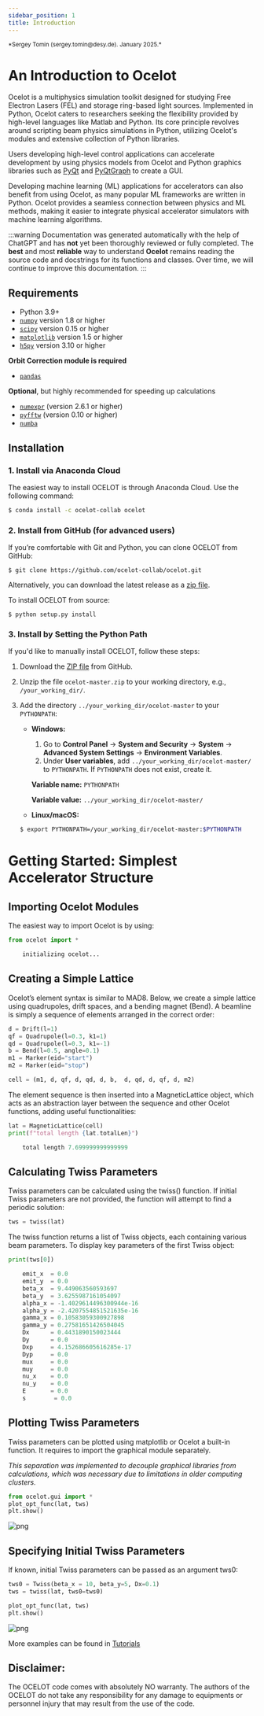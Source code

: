 ```yaml
---
sidebar_position: 1
title: Introduction
---
```

<small>
*Sergey Tomin (sergey.tomin@desy.de). January 2025.*
</small>


# An Introduction to Ocelot

Ocelot is a multiphysics simulation toolkit designed for studying Free Electron Lasers (FEL) and storage ring-based light sources. Implemented in Python, Ocelot caters to researchers seeking the flexibility provided by high-level languages like Matlab and Python. Its core principle revolves around scripting beam physics simulations in Python, utilizing Ocelot's modules and extensive collection of Python libraries.

Users developing high-level control applications can accelerate development by using physics models from Ocelot and Python graphics libraries such as [PyQt](http://pyqt.sourceforge.net/Docs/PyQt5/) and [PyQtGraph](http://www.pyqtgraph.org/) to create a GUI. 

Developing machine learning (ML) applications for accelerators can also benefit from using Ocelot, as many popular ML frameworks are written in Python. Ocelot provides a seamless connection between physics and ML methods, making it easier to integrate physical accelerator simulators with machine learning algorithms.

:::warning
Documentation was generated automatically with the help of ChatGPT and has **not** yet been thoroughly reviewed or fully completed. 
The **best** and most **reliable** way to understand **Ocelot** remains reading the source code and docstrings for its functions and classes. 
Over time, we will continue to improve this documentation.
:::


## Requirements
-  Python 3.9+
- [`numpy`](https://numpy.org/) version 1.8 or higher
- [`scipy`](https://scipy.org/) version 0.15 or higher
- [`matplotlib`](https://matplotlib.org/) version 1.5 or higher
- [`h5py`](https://www.h5py.org/) version 3.10 or higher

**Orbit Correction module is required**
- [`pandas`](https://pandas.pydata.org/)

**Optional**, but highly recommended for speeding up calculations
- [`numexpr`](https://numexpr.readthedocs.io/en/latest/user_guide.html) (version 2.6.1 or higher)
- [`pyfftw`](https://pyfftw.readthedocs.io/en/latest/) (version 0.10 or higher)
- [`numba`](https://numba.pydata.org/)


## Installation

### 1. Install via Anaconda Cloud

The easiest way to install OCELOT is through Anaconda Cloud. Use the following command:

```bash
$ conda install -c ocelot-collab ocelot
```

### 2. Install from GitHub (for advanced users)
If you’re comfortable with Git and Python, you can clone OCELOT from GitHub:
```
$ git clone https://github.com/ocelot-collab/ocelot.git
```
Alternatively, you can download the latest release as a [zip file](https://github.com/ocelot-collab/ocelot/archive/refs/heads/master.zip).

To install OCELOT from source:
```
$ python setup.py install
```

### 3. Install by Setting the Python Path

If you'd like to manually install OCELOT, follow these steps:

1. Download the [ZIP file](https://github.com/ocelot-collab/ocelot/archive/master.zip) from GitHub.
2. Unzip the file `ocelot-master.zip` to your working directory, e.g., `/your_working_dir/`.
3. Add the directory `../your_working_dir/ocelot-master` to your `PYTHONPATH`:

    - **Windows:**
        1. Go to **Control Panel** → **System and Security** → **System** → **Advanced System Settings** → **Environment Variables**.
        2. Under **User variables**, add `../your_working_dir/ocelot-master/` to `PYTHONPATH`. If `PYTHONPATH` does not exist, create it.

        **Variable name:** `PYTHONPATH`

        **Variable value:** `../your_working_dir/ocelot-master/`

    - **Linux/macOS:**

    ```bash
    $ export PYTHONPATH=/your_working_dir/ocelot-master:$PYTHONPATH
    ```

# Getting Started: Simplest Accelerator Structure

## Importing Ocelot Modules

The easiest way to import Ocelot is by using:

```python
from ocelot import *
```
```python
    initializing ocelot...
```

## Creating a Simple Lattice

Ocelot’s element syntax is similar to MAD8. Below, we create a simple lattice using quadrupoles, drift spaces, 
and a bending magnet (Bend). A beamline is simply a sequence of elements arranged in the correct order:

```python
d = Drift(l=1)
qf = Quadrupole(l=0.3, k1=1)
qd = Quadrupole(l=0.3, k1=-1)
b = Bend(l=0.5, angle=0.1)
m1 = Marker(eid="start")
m2 = Marker(eid="stop")

cell = (m1, d, qf, d, qd, d, b,  d, qd, d, qf, d, m2)
```

The element sequence is then inserted into a MagneticLattice object, which acts as an abstraction layer between 
the sequence and other Ocelot functions, adding useful functionalities:


```python
lat = MagneticLattice(cell)
print(f"total length {lat.totalLen}")
```
```python
    total length 7.699999999999999
```

## Calculating Twiss Parameters

Twiss parameters can be calculated using the twiss() function. If initial Twiss parameters are not provided, 
the function will attempt to find a periodic solution:


```python
tws = twiss(lat)
```

The twiss function returns a list of Twiss objects, each containing various beam parameters. 
To display key parameters of the first Twiss object:


```python
print(tws[0])
```
```python
    emit_x  = 0.0
    emit_y  = 0.0
    beta_x  = 9.449063560593697
    beta_y  = 3.6255987161054097
    alpha_x = -1.4029614496300944e-16
    alpha_y = -2.4207554851521635e-16
    gamma_x = 0.10583059300927898
    gamma_y = 0.27581651426504045
    Dx      = 0.4431890150023444
    Dy      = 0.0
    Dxp     = 4.152686605616285e-17
    Dyp     = 0.0
    mux     = 0.0
    muy     = 0.0
    nu_x    = 0.0
    nu_y    = 0.0
    E       = 0.0
    s        = 0.0
```


## Plotting Twiss Parameters

Twiss parameters can be plotted using matplotlib or Ocelot a built-in function. It requires to import the graphical module separately.

*This separation was implemented to decouple graphical libraries from calculations, which was necessary due to limitations in older computing clusters.*


```python
from ocelot.gui import *
plot_opt_func(lat, tws)
plt.show()
```

![png](/img/docu-intro/simplest-ocelot_12_0.png)
    

## Specifying Initial Twiss Parameters

If known, initial Twiss parameters can be passed as an argument tws0:


```python
tws0 = Twiss(beta_x = 10, beta_y=5, Dx=0.1)
tws = twiss(lat, tws0=tws0)

plot_opt_func(lat, tws)
plt.show()
```
    
![png](/img/docu-intro/simplest-ocelot_14_0.png)
    
More examples can be found in [Tutorials](../tutorial/intro.md)

## Disclaimer: 
The OCELOT code comes with absolutely NO warranty. The authors of the OCELOT do not take any responsibility 
for any damage to equipments or personnel injury that may result from the use of the code.

